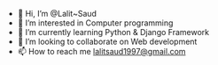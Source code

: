 - 👋 Hi, I’m @Lalit~Saud
- 👀 I’m interested in Computer programming
- 🌱 I’m currently learning Python & Django Framework
- 💞️ I’m looking to collaborate on Web development
- 📫 How to reach me lalitsaud1997@gmail.com

<!---
infomail4575/infomail4575 is a ✨ special ✨ repository because its `README.md` (this file) appears on your GitHub profile.
You can click the Preview link to take a look at your changes.
--->
